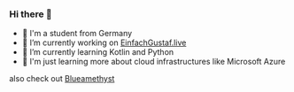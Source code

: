 ### Hi there 👋

- 📖 I'm a student from Germany
- 🔭 I’m currently working on [EinfachGustaf.live](https://github.com/EinfachGustaf)
- 🌱 I’m currently learning Kotlin and Python
- 👾 I'm just learning more about cloud infrastructures like Microsoft Azure

also check out [Blueamethyst](https://blueamethyst.me)
